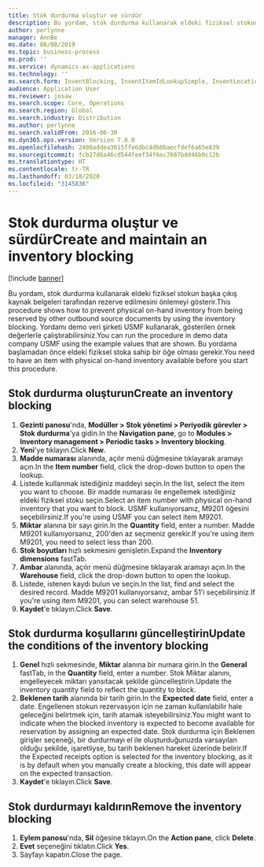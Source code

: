```yaml
---
title: Stok durdurma oluştur ve sürdür
description: Bu yordam, stok durdurma kullanarak eldeki fiziksel stokun başka çıkış kaynak belgeleri tarafından rezerve edilmesini önlemeyi gösterir.
author: perlynne
manager: AnnBe
ms.date: 08/08/2019
ms.topic: business-process
ms.prod: ''
ms.service: dynamics-ax-applications
ms.technology: ''
ms.search.form: InventBlocking, InventItemIdLookupSimple, InventLocationIdLookup
audience: Application User
ms.reviewer: josaw
ms.search.scope: Core, Operations
ms.search.region: Global
ms.search.industry: Distribution
ms.author: perlynne
ms.search.validFrom: 2016-06-30
ms.dyn365.ops.version: Version 7.0.0
ms.openlocfilehash: 2408addea3615ffe6dbc4db8baecfdef6a65e839
ms.sourcegitcommit: fcb27d6a46cd544feef34f6ec7607bdd46b0c12b
ms.translationtype: HT
ms.contentlocale: tr-TR
ms.lasthandoff: 03/18/2020
ms.locfileid: "3145836"
---
```

# <a name="create-and-maintain-an-inventory-blocking"></a><span data-ttu-id="a81ab-103">Stok durdurma oluştur ve sürdür</span><span class="sxs-lookup"><span data-stu-id="a81ab-103">Create and maintain an inventory blocking</span></span>

[!include [banner](../../includes/banner.md)]

<span data-ttu-id="a81ab-104">Bu yordam, stok durdurma kullanarak eldeki fiziksel stokun başka çıkış kaynak belgeleri tarafından rezerve edilmesini önlemeyi gösterir.</span><span class="sxs-lookup"><span data-stu-id="a81ab-104">This procedure shows how to prevent physical on-hand inventory from being reserved by other outbound source documents by using the inventory blocking.</span></span> <span data-ttu-id="a81ab-105">Yordamı demo veri şirketi USMF kullanarak, gösterilen örnek değerlerle çalıştırabilirsiniz.</span><span class="sxs-lookup"><span data-stu-id="a81ab-105">You can run the procedure in demo data company USMF using the example values that are shown.</span></span> <span data-ttu-id="a81ab-106">Bu yordama başlamadan önce eldeki fiziksel stoka sahip bir öğe olması gerekir.</span><span class="sxs-lookup"><span data-stu-id="a81ab-106">You need to have an item with physical on-hand inventory available before you start this procedure.</span></span>


## <a name="create-an-inventory-blocking"></a><span data-ttu-id="a81ab-107">Stok durdurma oluşturun</span><span class="sxs-lookup"><span data-stu-id="a81ab-107">Create an inventory blocking</span></span>
1. <span data-ttu-id="a81ab-108">**Gezinti panosu**'nda, **Modüller > Stok yönetimi > Periyodik görevler > Stok durdurma**'ya gidin.</span><span class="sxs-lookup"><span data-stu-id="a81ab-108">In the **Navigation pane**, go to **Modules > Inventory management > Periodic tasks > Inventory blocking**.</span></span>
2. <span data-ttu-id="a81ab-109">**Yeni**'ye tıklayın.</span><span class="sxs-lookup"><span data-stu-id="a81ab-109">Click **New**.</span></span>
3. <span data-ttu-id="a81ab-110">**Madde numarası** alanında, açılır menü düğmesine tıklayarak aramayı açın.</span><span class="sxs-lookup"><span data-stu-id="a81ab-110">In the **Item number** field, click the drop-down button to open the lookup.</span></span>
4. <span data-ttu-id="a81ab-111">Listede kullanmak istediğiniz maddeyi seçin.</span><span class="sxs-lookup"><span data-stu-id="a81ab-111">In the list, select the item you want to choose.</span></span> <span data-ttu-id="a81ab-112">Bir madde numarası ile engellemek istediğiniz eldeki fiziksel stoku seçin.</span><span class="sxs-lookup"><span data-stu-id="a81ab-112">Select an item number with physical on-hand inventory that you want to block.</span></span> <span data-ttu-id="a81ab-113">USMF kullanıyorsanız, M9201 öğesini seçebilirsiniz.</span><span class="sxs-lookup"><span data-stu-id="a81ab-113">If you're using USMF you can select item M9201.</span></span>  
5. <span data-ttu-id="a81ab-114">**Miktar** alanına bir sayı girin.</span><span class="sxs-lookup"><span data-stu-id="a81ab-114">In the **Quantity** field, enter a number.</span></span> <span data-ttu-id="a81ab-115">Madde M9201 kullanıyorsanız, 200'den az seçmeniz gerekir.</span><span class="sxs-lookup"><span data-stu-id="a81ab-115">If you're using item M9201, you need to select less than 200.</span></span>
6. <span data-ttu-id="a81ab-116">**Stok boyutları** hızlı sekmesini genişletin.</span><span class="sxs-lookup"><span data-stu-id="a81ab-116">Expand the **Inventory dimensions** fastTab.</span></span>
7. <span data-ttu-id="a81ab-117">**Ambar** alanında, açılır menü düğmesine tıklayarak aramayı açın.</span><span class="sxs-lookup"><span data-stu-id="a81ab-117">In the **Warehouse** field, click the drop-down button to open the lookup.</span></span>
8. <span data-ttu-id="a81ab-118">Listede, istenen kaydı bulun ve seçin.</span><span class="sxs-lookup"><span data-stu-id="a81ab-118">In the list, find and select the desired record.</span></span> <span data-ttu-id="a81ab-119">Madde M9201 kullanıyorsanız, ambar 51'i seçebilirsiniz.</span><span class="sxs-lookup"><span data-stu-id="a81ab-119">If you're using item M9201, you can select warehouse 51.</span></span>  
9. <span data-ttu-id="a81ab-120">**Kaydet**'e tıklayın.</span><span class="sxs-lookup"><span data-stu-id="a81ab-120">Click **Save**.</span></span>

## <a name="update-the-conditions-of-the-inventory-blocking"></a><span data-ttu-id="a81ab-121">Stok durdurma koşullarını güncelleştirin</span><span class="sxs-lookup"><span data-stu-id="a81ab-121">Update the conditions of the inventory blocking</span></span>
1. <span data-ttu-id="a81ab-122">**Genel** hızlı sekmesinde, **Miktar** alanına bir numara girin.</span><span class="sxs-lookup"><span data-stu-id="a81ab-122">In the **General** fastTab, in the **Quantity** field, enter a number.</span></span> <span data-ttu-id="a81ab-123">Stok Miktar alanını, engelleyecek miktarı yansıtacak şekilde güncelleştirin.</span><span class="sxs-lookup"><span data-stu-id="a81ab-123">Update the inventory quantity field to reflect the quantity to block.</span></span>  
2. <span data-ttu-id="a81ab-124">**Beklenen tarih** alanında bir tarih girin.</span><span class="sxs-lookup"><span data-stu-id="a81ab-124">In the **Expected date** field, enter a date.</span></span> <span data-ttu-id="a81ab-125">Engellenen stokun rezervasyon için ne zaman kullanılabilir hale geleceğini belirtmek için, tarih atamak isteyebilirsiniz.</span><span class="sxs-lookup"><span data-stu-id="a81ab-125">You might want to indicate when the blocked inventory is expected to become available for reservation by assigning an expected date.</span></span> <span data-ttu-id="a81ab-126">Stok durdurma için Beklenen girişler seçeneği, bir durdurmayı el ile oluşturduğunuzda varsayılan olduğu şekilde, işaretliyse, bu tarih beklenen hareket üzerinde belirir.</span><span class="sxs-lookup"><span data-stu-id="a81ab-126">If the Expected receipts option is selected for the inventory blocking, as it is by default when you manually create a blocking, this date will appear on the expected transaction.</span></span>  
3. <span data-ttu-id="a81ab-127">**Kaydet**'e tıklayın.</span><span class="sxs-lookup"><span data-stu-id="a81ab-127">Click **Save**.</span></span>

## <a name="remove-the-inventory-blocking"></a><span data-ttu-id="a81ab-128">Stok durdurmayı kaldırın</span><span class="sxs-lookup"><span data-stu-id="a81ab-128">Remove the inventory blocking</span></span>
1. <span data-ttu-id="a81ab-129">**Eylem panosu**'nda, **Sil** öğesine tıklayın.</span><span class="sxs-lookup"><span data-stu-id="a81ab-129">On the **Action pane**, click **Delete**.</span></span>
2. <span data-ttu-id="a81ab-130">**Evet** seçeneğini tıklatın.</span><span class="sxs-lookup"><span data-stu-id="a81ab-130">Click **Yes**.</span></span>
3. <span data-ttu-id="a81ab-131">Sayfayı kapatın.</span><span class="sxs-lookup"><span data-stu-id="a81ab-131">Close the page.</span></span>

